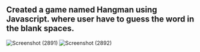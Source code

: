 ## Created a game named Hangman using Javascript. where user have to guess the word in the blank spaces.


![Screenshot (2891)](https://user-images.githubusercontent.com/104317798/194691211-e0d12698-efbb-47a3-9fb4-59c60bf02502.png)
![Screenshot (2892)](https://user-images.githubusercontent.com/104317798/194691213-9246fb20-62ce-49c8-986e-b484d9c40e65.png)
